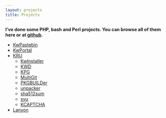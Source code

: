 ```yaml
---
layout: projects
title: Projects
---
```

**I’ve done some PHP, bash and Perl projects. You can browse all of them here or at [github][1].**

*   [KwPastebin][2]
*   [KwPortal][3]
*   [KRU][4] 
    *   [KwInstaller][5]
    *   [KWD][6]
    *   [KPG][7]
    *   [MultiGit][8]
    *   [PKGBUILDer][9]
    *   [unpacker][10]
    *   [sha512sum][11]
    *   [syu][12]
    *   [KCAPTCHA][13]
*   [Lanyon][14]

 [1]:  https://github.com/Kwpolska "My github page"
 [2]:  http://kwpolska.co.cc/projects/kwpastebin/ "KwPastebin"
 [3]:  http://kwpolska.co.cc/projects/kwportal/ "KwPortal"
 [4]:  http://kwpolska.co.cc/projects/kru/ "KRU"
 [5]:  http://kwpolska.co.cc/projects/kru/kwinstaller/ "KwInstaller"
 [6]:  http://kwpolska.co.cc/projects/kru/kwd/ "KWD"
 [7]:  http://kwpolska.co.cc/projects/kru/kpg/ "KPG"
 [8]:  http://kwpolska.co.cc/projects/kru/gitcommiter/ "Git Commiter"
 [9]:  http://kwpolska.co.cc/projects/kru/pkgbuilder/ "PKGBUILDer"
 [10]: http://kwpolska.co.cc/projects/kru/unpacker/ "unpacker"
 [11]: http://kwpolska.co.cc/projects/kru/sha512sum/ "sha512sum"
 [12]: http://kwpolska.co.cc/projects/kru/syu/ "syu"
 [13]: http://kwpolska.co.cc/projects/kru/kcaptcha "KCAPTCHA"
 [14]: http://kwpolska.co.cc/projects/lanyon/ "Lanyon"
